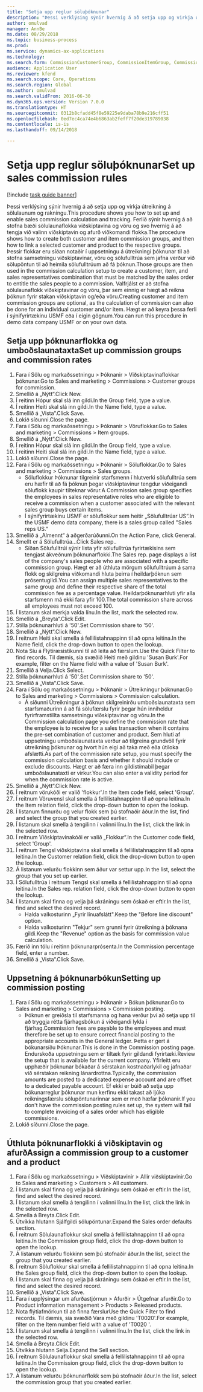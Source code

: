 ```yaml
--- 
title: "Setja upp reglur söluþóknunar"
description: "Þessi verklýsing sýnir hvernig á að setja upp og virkja útreikning á sölulaunum og rakningu."
author: omulvad
manager: AnnBe
ms.date: 08/29/2018
ms.topic: business-process
ms.prod: 
ms.service: dynamics-ax-applications
ms.technology: 
ms.search.form: CommissionCustomerGroup, CommissionItemGroup, CommissionSalesGroup, CommissionSalesMember, DirPartyLookup, CommissionCalc, InventPosting, CustTable, EcoResProductDetailsExtended
audience: Application User
ms.reviewer: kfend
ms.search.scope: Core, Operations
ms.search.region: Global
ms.author: omulvad
ms.search.validFrom: 2016-06-30
ms.dyn365.ops.version: Version 7.0.0
ms.translationtype: HT
ms.sourcegitcommit: 0312b8cfadd45f8e59225e9daba78b9e216cff51
ms.openlocfilehash: 0ed7ec4ca74e4b6863ab2feff7f20de319789038
ms.contentlocale: is-is
ms.lasthandoff: 09/14/2018

---
```

# <a name="set-up-sales-commission-rules"></a><span data-ttu-id="0abc2-103">Setja upp reglur söluþóknunar</span><span class="sxs-lookup"><span data-stu-id="0abc2-103">Set up sales commission rules</span></span>

[!include [task guide banner](../../includes/task-guide-banner.md)]

<span data-ttu-id="0abc2-104">Þessi verklýsing sýnir hvernig á að setja upp og virkja útreikning á sölulaunum og rakningu.</span><span class="sxs-lookup"><span data-stu-id="0abc2-104">This procedure shows you how to set up and enable sales commission calculation and tracking.</span></span> <span data-ttu-id="0abc2-105">Ferlið sýnir hvernig á að stofna bæði sölulaunaflokka viðskiptavina og vöru og svo hvernig á að tengja við valinn viðskiptavin og afurð viðkomandi flokka.</span><span class="sxs-lookup"><span data-stu-id="0abc2-105">The procedure shows how to create both customer and item commission groups, and then how to link a selected customer and product to the respective groups.</span></span> <span data-ttu-id="0abc2-106">Þessir flokkar eru síðan notaðir í uppsetningu á útreikningi þóknunar til að stofna samsetningu viðskiptavinar, vöru og sölufulltrúa sem jafna verður við sölupöntun til að heimila sölufulltrúum að fá þóknun.</span><span class="sxs-lookup"><span data-stu-id="0abc2-106">Those groups are then used in the commission calculation setup to create a customer, item, and sales representatives combination that must be matched by the sales order to entitle the sales people to a commission.</span></span> <span data-ttu-id="0abc2-107">Valfrjálst er að stofna sölulaunaflokk viðskiptavinar og vöru, þar sem einnig er hægt að reikna þóknun fyrir stakan viðskiptavin og/eða vöru.</span><span class="sxs-lookup"><span data-stu-id="0abc2-107">Creating customer and item commission groups are optional, as the calculation of commission can also be done for an individual customer and/or item.</span></span> <span data-ttu-id="0abc2-108">Hægt er að keyra þessa ferli í sýnifyrirtækinu USMF eða í eigin gögnum.</span><span class="sxs-lookup"><span data-stu-id="0abc2-108">You can run this procedure in demo data company USMF or on your own data.</span></span>


## <a name="set-up-commission-groups-and-commission-rates"></a><span data-ttu-id="0abc2-109">Setja upp þóknunarflokka og umboðslaunataxta</span><span class="sxs-lookup"><span data-stu-id="0abc2-109">Set up commission groups and commission rates</span></span>
1. <span data-ttu-id="0abc2-110">Fara í Sölu og markaðssetningu > Þóknanir > Viðskiptavinaflokkar þóknunar.</span><span class="sxs-lookup"><span data-stu-id="0abc2-110">Go to Sales and marketing > Commissions > Customer groups for commission.</span></span>
2. <span data-ttu-id="0abc2-111">Smellið á „Nýtt“.</span><span class="sxs-lookup"><span data-stu-id="0abc2-111">Click New.</span></span>
3. <span data-ttu-id="0abc2-112">Í reitinn Hópur skal slá inn gildi.</span><span class="sxs-lookup"><span data-stu-id="0abc2-112">In the Group field, type a value.</span></span>
4. <span data-ttu-id="0abc2-113">Í reitinn Heiti skal slá inn gildi.</span><span class="sxs-lookup"><span data-stu-id="0abc2-113">In the Name field, type a value.</span></span>
5. <span data-ttu-id="0abc2-114">Smellið á „Vista“.</span><span class="sxs-lookup"><span data-stu-id="0abc2-114">Click Save.</span></span>
6. <span data-ttu-id="0abc2-115">Lokið síðunni.</span><span class="sxs-lookup"><span data-stu-id="0abc2-115">Close the page.</span></span>
7. <span data-ttu-id="0abc2-116">Fara í Sölu og markaðssetningu > Þóknanir > Vöruflokkar.</span><span class="sxs-lookup"><span data-stu-id="0abc2-116">Go to Sales and marketing > Commissions > Item groups.</span></span>
8. <span data-ttu-id="0abc2-117">Smellið á „Nýtt“.</span><span class="sxs-lookup"><span data-stu-id="0abc2-117">Click New.</span></span>
9. <span data-ttu-id="0abc2-118">Í reitinn Hópur skal slá inn gildi.</span><span class="sxs-lookup"><span data-stu-id="0abc2-118">In the Group field, type a value.</span></span>
10. <span data-ttu-id="0abc2-119">Í reitinn Heiti skal slá inn gildi.</span><span class="sxs-lookup"><span data-stu-id="0abc2-119">In the Name field, type a value.</span></span>
11. <span data-ttu-id="0abc2-120">Lokið síðunni.</span><span class="sxs-lookup"><span data-stu-id="0abc2-120">Close the page.</span></span>
12. <span data-ttu-id="0abc2-121">Fara í Sölu og markaðssetningu > Þóknanir > Söluflokkar.</span><span class="sxs-lookup"><span data-stu-id="0abc2-121">Go to Sales and marketing > Commissions > Sales groups.</span></span>
    * <span data-ttu-id="0abc2-122">Söluflokkur Þóknunar tilgreinir starfsmenn í hlutverki sölufulltrúa sem eru hæfir til að fá þóknun þegar viðskiptavinur tengdur viðeigandi söluflokk kaupir tilteknar vörur.</span><span class="sxs-lookup"><span data-stu-id="0abc2-122">A Commission sales group specifies the employees in sales representative roles who are eligible to receive a commission when a customer associated with the relevant sales group buys certain items.</span></span>  
    * <span data-ttu-id="0abc2-123">Í sýnifyrirtækinu USMF er söluflokkur sem heitir „Sölufulltrúar US“.</span><span class="sxs-lookup"><span data-stu-id="0abc2-123">In the USMF demo data company, there is a sales group called "Sales reps US."</span></span>  
13. <span data-ttu-id="0abc2-124">Smellið á „Almennt“ á aðgerðarúðunni.</span><span class="sxs-lookup"><span data-stu-id="0abc2-124">On the Action Pane, click General.</span></span>
14. <span data-ttu-id="0abc2-125">Smellt er á Sölufulltrúa...</span><span class="sxs-lookup"><span data-stu-id="0abc2-125">Click Sales rep..</span></span>
    * <span data-ttu-id="0abc2-126">Síðan Sölufulltrúi sýnir lista yfir sölufulltrúa fyrirtækisins sem tengjast ákveðnum þóknunarflokki.</span><span class="sxs-lookup"><span data-stu-id="0abc2-126">The Sales rep. page displays a list of the company's sales people who are associated with a specific commission group.</span></span> <span data-ttu-id="0abc2-127">Hægt er að úthluta mörgum sölufulltrúum á sama flokk og skilgreina viðkomandi hluta þeirra í heildarþóknun sem prósentugildi.</span><span class="sxs-lookup"><span data-stu-id="0abc2-127">You can assign multiple sales representatives to the same group and define their respective share of the total commission fee as a percentage value.</span></span> <span data-ttu-id="0abc2-128">Heildarþóknunarhluti yfir alla starfsmenn má ekki fara yfir 100.</span><span class="sxs-lookup"><span data-stu-id="0abc2-128">The total commission share across all employees must not exceed 100.</span></span>  
15. <span data-ttu-id="0abc2-129">Í listanum skal merkja valda línu.</span><span class="sxs-lookup"><span data-stu-id="0abc2-129">In the list, mark the selected row.</span></span>
16. <span data-ttu-id="0abc2-130">Smellið á „Breyta“.</span><span class="sxs-lookup"><span data-stu-id="0abc2-130">Click Edit.</span></span>
17. <span data-ttu-id="0abc2-131">Stilla þóknunarhluti á '50'.</span><span class="sxs-lookup"><span data-stu-id="0abc2-131">Set Commission share to '50'.</span></span>
18. <span data-ttu-id="0abc2-132">Smellið á „Nýtt“.</span><span class="sxs-lookup"><span data-stu-id="0abc2-132">Click New.</span></span>
19. <span data-ttu-id="0abc2-133">Í reitnum Heiti skal smella á fellilistahnappinn til að opna leitina.</span><span class="sxs-lookup"><span data-stu-id="0abc2-133">In the Name field, click the drop-down button to open the lookup.</span></span>
20. <span data-ttu-id="0abc2-134">Nota Síu á Flýtiræsistikunni til að leita að færslum.</span><span class="sxs-lookup"><span data-stu-id="0abc2-134">Use the Quick Filter to find records.</span></span> <span data-ttu-id="0abc2-135">Til dæmis, sía svæðið Heiti með gildinu 'Susan Burk'.</span><span class="sxs-lookup"><span data-stu-id="0abc2-135">For example, filter on the Name field with a value of 'Susan Burk'.</span></span>
21. <span data-ttu-id="0abc2-136">Smellið á Velja.</span><span class="sxs-lookup"><span data-stu-id="0abc2-136">Click Select.</span></span>
22. <span data-ttu-id="0abc2-137">Stilla þóknunarhluti á '50'.</span><span class="sxs-lookup"><span data-stu-id="0abc2-137">Set Commission share to '50'.</span></span>
23. <span data-ttu-id="0abc2-138">Smellið á „Vista“.</span><span class="sxs-lookup"><span data-stu-id="0abc2-138">Click Save.</span></span>
24. <span data-ttu-id="0abc2-139">Fara í Sölu og markaðssetningu > Þóknanir > Útreikningur þóknunar.</span><span class="sxs-lookup"><span data-stu-id="0abc2-139">Go to Sales and marketing > Commissions > Commission calculation.</span></span>
    * <span data-ttu-id="0abc2-140">Á síðunni Útreikningur á þóknun skilgreinirðu umboðslaunataxta sem starfsmaðurinn á að fá sölufærslu fyrir þegar hún inniheldur fyrirframstillta samsetningu viðskiptavinar og vöru.</span><span class="sxs-lookup"><span data-stu-id="0abc2-140">In the Commission calculation page you define the commission rate that the employee is to receive for a sales transaction when it contains the pre-set combination of customer and product.</span></span> <span data-ttu-id="0abc2-141">Sem hluti af uppsetningu umboðslaunataxta verður að tilgreina grundvöll fyrir útreikning þóknunar og hvort hún eigi að taka með eða útiloka afslætti.</span><span class="sxs-lookup"><span data-stu-id="0abc2-141">As part of the commission rate setup, you must specify the commission calculation basis and whether it should include or exclude discounts.</span></span> <span data-ttu-id="0abc2-142">Hægt er að færa inn gildistímabil þegar umboðslaunataxti er virkur.</span><span class="sxs-lookup"><span data-stu-id="0abc2-142">You can also enter a validity period for when the commission rate is active.</span></span>  
25. <span data-ttu-id="0abc2-143">Smellið á „Nýtt“.</span><span class="sxs-lookup"><span data-stu-id="0abc2-143">Click New.</span></span>
26. <span data-ttu-id="0abc2-144">Í reitnum vörukóði er valið 'flokkur'.</span><span class="sxs-lookup"><span data-stu-id="0abc2-144">In the Item code field, select 'Group'.</span></span>
27. <span data-ttu-id="0abc2-145">Í reitnum Vöruvensl skal smella á fellilistahnappinn til að opna leitina.</span><span class="sxs-lookup"><span data-stu-id="0abc2-145">In the Item relation field, click the drop-down button to open the lookup.</span></span>
28. <span data-ttu-id="0abc2-146">Í listanum finnurðu og velur flokk sem þú stofnaðir áður.</span><span class="sxs-lookup"><span data-stu-id="0abc2-146">In the list, find and select the group that you created earlier.</span></span>
29. <span data-ttu-id="0abc2-147">Í listanum skal smella á tengilinn í valinni línu.</span><span class="sxs-lookup"><span data-stu-id="0abc2-147">In the list, click the link in the selected row.</span></span>
30. <span data-ttu-id="0abc2-148">Í reitnum Viðskiptavinakóði er valið „Flokkur“.</span><span class="sxs-lookup"><span data-stu-id="0abc2-148">In the Customer code field, select 'Group'.</span></span>
31. <span data-ttu-id="0abc2-149">Í reitnum Tengsl viðskiptavina skal smella á fellilistahnappinn til að opna leitina.</span><span class="sxs-lookup"><span data-stu-id="0abc2-149">In the Customer relation field, click the drop-down button to open the lookup.</span></span>
32. <span data-ttu-id="0abc2-150">Á listanum velurðu flokkinn sem áður var settur upp.</span><span class="sxs-lookup"><span data-stu-id="0abc2-150">In the list, select the group that you set up earlier.</span></span>
33. <span data-ttu-id="0abc2-151">Í Sölufulltrúa í reitnum Tengsl skal smella á fellilistahnappinn til að opna leitina.</span><span class="sxs-lookup"><span data-stu-id="0abc2-151">In the Sales rep. relation field, click the drop-down button to open the lookup.</span></span>
34. <span data-ttu-id="0abc2-152">Í listanum skal finna og velja þá skráningu sem óskað er eftir.</span><span class="sxs-lookup"><span data-stu-id="0abc2-152">In the list, find and select the desired record.</span></span>
    * <span data-ttu-id="0abc2-153">Halda valkosturinn „Fyrir línuafslátt".</span><span class="sxs-lookup"><span data-stu-id="0abc2-153">Keep the "Before line discount" option.</span></span>  
    * <span data-ttu-id="0abc2-154">Halda valkosturinn "Tekjur" sem grunni fyrir útreikning á þóknana gildi.</span><span class="sxs-lookup"><span data-stu-id="0abc2-154">Keep the "Revenue" option as the basis for commission value calculation.</span></span>    
35. <span data-ttu-id="0abc2-155">Færið inn tölu í reitinn þóknunarprósenta.</span><span class="sxs-lookup"><span data-stu-id="0abc2-155">In the Commission percentage field, enter a number.</span></span>
36. <span data-ttu-id="0abc2-156">Smellið á „Vista“.</span><span class="sxs-lookup"><span data-stu-id="0abc2-156">Click Save.</span></span>

## <a name="setting-up-commission-posting"></a><span data-ttu-id="0abc2-157">Uppsetning á þóknunarbókun</span><span class="sxs-lookup"><span data-stu-id="0abc2-157">Setting up commission posting</span></span>
1. <span data-ttu-id="0abc2-158">Fara í Sölu og markaðssetningu > Þóknanir > Bókun þóknunar.</span><span class="sxs-lookup"><span data-stu-id="0abc2-158">Go to Sales and marketing > Commissions > Commission posting.</span></span>
    * <span data-ttu-id="0abc2-159">Þóknun er greiðsla til starfsmanna og hana verður því að setja upp til að tryggja rétta fjárhagsbókun á viðeigandi lykla í fjárhag.</span><span class="sxs-lookup"><span data-stu-id="0abc2-159">Commission fees are payable to the employees and must therefore be set up to ensure correct financial posting to the appropriate accounts in the General ledger.</span></span> <span data-ttu-id="0abc2-160">Þetta er gert á bókunarsíðu Þóknunar.</span><span class="sxs-lookup"><span data-stu-id="0abc2-160">This is done in the Commission posting page.</span></span> <span data-ttu-id="0abc2-161">Endurskoða uppsetningu sem er tiltæk fyrir gildandi fyrirtæki.</span><span class="sxs-lookup"><span data-stu-id="0abc2-161">Review the setup that is available for the current company.</span></span> <span data-ttu-id="0abc2-162">Yfirleitt eru upphæðir þóknunar bókaðar á sérstakan kostnaðarlykil og jafnaðar við sérstakan reikning lánardrottna.</span><span class="sxs-lookup"><span data-stu-id="0abc2-162">Typically, the commission amounts are posted to a dedicated expense account and are offset to a dedicated payable account.</span></span> <span data-ttu-id="0abc2-163">Ef ekki er búið að setja upp bókunarreglur þóknunar mun kerfinu ekki takast að ljúka reikningsfærslu sölupöntunarinnar sem er með hæfar þóknanir.</span><span class="sxs-lookup"><span data-stu-id="0abc2-163">If you don't have the commission posting rules set up, the system will fail to complete invoicing of a sales order which has eligible commissions.</span></span>  
2. <span data-ttu-id="0abc2-164">Lokið síðunni.</span><span class="sxs-lookup"><span data-stu-id="0abc2-164">Close the page.</span></span>

## <a name="assign-a-commission-group-to-a-customer-and-a-product"></a><span data-ttu-id="0abc2-165">Úthluta þóknunarflokki á viðskiptavin og afurð</span><span class="sxs-lookup"><span data-stu-id="0abc2-165">Assign a commission group to a customer and a product</span></span>
1. <span data-ttu-id="0abc2-166">Fara í Sölu og markaðssetningu > Viðskiptavinir > Allir viðskiptavinir.</span><span class="sxs-lookup"><span data-stu-id="0abc2-166">Go to Sales and marketing > Customers > All customers.</span></span>
2. <span data-ttu-id="0abc2-167">Í listanum skal finna og velja þá skráningu sem óskað er eftir.</span><span class="sxs-lookup"><span data-stu-id="0abc2-167">In the list, find and select the desired record.</span></span>
3. <span data-ttu-id="0abc2-168">Í listanum skal smella á tengilinn í valinni línu.</span><span class="sxs-lookup"><span data-stu-id="0abc2-168">In the list, click the link in the selected row.</span></span>
4. <span data-ttu-id="0abc2-169">Smella á Breyta.</span><span class="sxs-lookup"><span data-stu-id="0abc2-169">Click Edit.</span></span>
5. <span data-ttu-id="0abc2-170">Útvíkka hlutann Sjálfgildi sölupöntunar.</span><span class="sxs-lookup"><span data-stu-id="0abc2-170">Expand the Sales order defaults section.</span></span>
6. <span data-ttu-id="0abc2-171">Í reitnum Sölulaunaflokkur skal smella á fellilistahnappinn til að opna leitina.</span><span class="sxs-lookup"><span data-stu-id="0abc2-171">In the Commission group field, click the drop-down button to open the lookup.</span></span>
7. <span data-ttu-id="0abc2-172">Á listanum velurðu flokkinn sem þú stofnaðir áður.</span><span class="sxs-lookup"><span data-stu-id="0abc2-172">In the list, select the group that you created earlier.</span></span>
8. <span data-ttu-id="0abc2-173">Í reitnum Söluflokkur skal smella á fellilistahnappinn til að opna leitina.</span><span class="sxs-lookup"><span data-stu-id="0abc2-173">In the Sales group field, click the drop-down button to open the lookup.</span></span>
9. <span data-ttu-id="0abc2-174">Í listanum skal finna og velja þá skráningu sem óskað er eftir.</span><span class="sxs-lookup"><span data-stu-id="0abc2-174">In the list, find and select the desired record.</span></span>
10. <span data-ttu-id="0abc2-175">Smellið á „Vista“.</span><span class="sxs-lookup"><span data-stu-id="0abc2-175">Click Save.</span></span>
11. <span data-ttu-id="0abc2-176">Fara í upplýsingar um afurðastjórnun > Afurðir > Útgefnar afurðir.</span><span class="sxs-lookup"><span data-stu-id="0abc2-176">Go to Product information management > Products > Released products.</span></span>
12. <span data-ttu-id="0abc2-177">Nota flýtiafmörkun til að finna færslur</span><span class="sxs-lookup"><span data-stu-id="0abc2-177">Use the Quick Filter to find records.</span></span> <span data-ttu-id="0abc2-178">Til dæmis, sía svæðið Vara með gildinu 'T0020'.</span><span class="sxs-lookup"><span data-stu-id="0abc2-178">For example, filter on the Item number field with a value of 'T0020 '.</span></span>
13. <span data-ttu-id="0abc2-179">Í listanum skal smella á tengilinn í valinni línu.</span><span class="sxs-lookup"><span data-stu-id="0abc2-179">In the list, click the link in the selected row.</span></span>
14. <span data-ttu-id="0abc2-180">Smella á Breyta.</span><span class="sxs-lookup"><span data-stu-id="0abc2-180">Click Edit.</span></span>
15. <span data-ttu-id="0abc2-181">Útvíkka hlutann Selja.</span><span class="sxs-lookup"><span data-stu-id="0abc2-181">Expand the Sell section.</span></span>
16. <span data-ttu-id="0abc2-182">Í reitnum Sölulaunaflokkur skal smella á fellilistahnappinn til að opna leitina.</span><span class="sxs-lookup"><span data-stu-id="0abc2-182">In the Commission group field, click the drop-down button to open the lookup.</span></span>
17. <span data-ttu-id="0abc2-183">Á listanum velurðu þóknunarflokk sem þú stofnaðir áður.</span><span class="sxs-lookup"><span data-stu-id="0abc2-183">In the list, select the commission group that you created earlier.</span></span>


